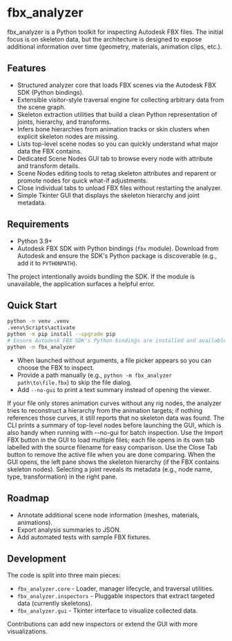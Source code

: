 # fbx_analyzer

fbx_analyzer is a Python toolkit for inspecting Autodesk FBX files. The initial focus is on skeleton data, but the architecture is designed to expose additional information over time (geometry, materials, animation clips, etc.).

## Features

- Structured analyzer core that loads FBX scenes via the Autodesk FBX SDK (Python bindings).
- Extensible visitor-style traversal engine for collecting arbitrary data from the scene graph.
- Skeleton extraction utilities that build a clean Python representation of joints, hierarchy, and transforms.
- Infers bone hierarchies from animation tracks or skin clusters when explicit skeleton nodes are missing.
- Lists top-level scene nodes so you can quickly understand what major data the FBX contains.
- Dedicated Scene Nodes GUI tab to browse every node with attribute and transform details.
- Scene Nodes editing tools to retag skeleton attributes and reparent or promote nodes for quick what-if adjustments.
- Close individual tabs to unload FBX files without restarting the analyzer.
- Simple Tkinter GUI that displays the skeleton hierarchy and joint metadata.

## Requirements

- Python 3.9+
- Autodesk FBX SDK with Python bindings (`fbx` module). Download from Autodesk and ensure the SDK's Python package is discoverable (e.g., add it to `PYTHONPATH`).

The project intentionally avoids bundling the SDK. If the module is unavailable, the application surfaces a helpful error.

## Quick Start

```bash
python -m venv .venv
.venv\Scripts\activate
python -m pip install --upgrade pip
# Ensure Autodesk FBX SDK's Python bindings are installed and available.
python -m fbx_analyzer
```

- When launched without arguments, a file picker appears so you can choose the FBX to inspect.
- Provide a path manually (e.g., `python -m fbx_analyzer path\to\file.fbx`) to skip the file dialog.
- Add `--no-gui` to print a text summary instead of opening the viewer.

If your file only stores animation curves without any rig nodes, the analyzer tries to reconstruct a hierarchy from the animation targets; if nothing references those curves, it still reports that no skeleton data was found.
The CLI prints a summary of top-level nodes before launching the GUI, which is also handy when running with --no-gui for batch inspection.
Use the Import FBX button in the GUI to load multiple files; each file opens in its own tab labelled with the source filename for easy comparison. Use the Close Tab button to remove the active file when you are done comparing.
When the GUI opens, the left pane shows the skeleton hierarchy (if the FBX contains skeleton nodes). Selecting a joint reveals its metadata (e.g., node name, type, transformation) in the right pane.

## Roadmap

- Annotate additional scene node information (meshes, materials, animations).
- Export analysis summaries to JSON.
- Add automated tests with sample FBX fixtures.

## Development

The code is split into three main pieces:

- `fbx_analyzer.core` - Loader, manager lifecycle, and traversal utilities.
- `fbx_analyzer.inspectors` - Pluggable inspectors that extract targeted data (currently skeletons).
- `fbx_analyzer.gui` - Tkinter interface to visualize collected data.

Contributions can add new inspectors or extend the GUI with more visualizations.
```
